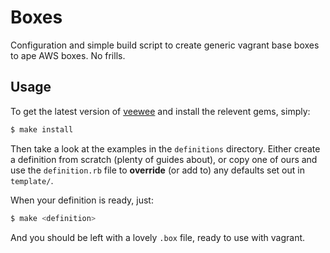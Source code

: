# Boxes

Configuration and simple build script to create generic vagrant base boxes to ape AWS boxes. No frills.


## Usage

To get the latest version of [veewee](https://github.com/jedi4ever/veewee) and install the relevent gems, simply:

~~~sh
$ make install
~~~

Then take a look at the examples in the `definitions` directory. Either create a definition from scratch (plenty of guides about), or copy one of ours and use the `definition.rb` file to **override** (or add to) any defaults set out in `template/`.

When your definition is ready, just:

~~~sh
$ make <definition>
~~~

And you should be left with a lovely `.box` file, ready to use with vagrant.
